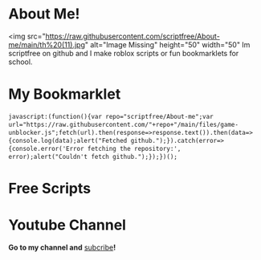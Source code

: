 # About Me!

<img src="https://raw.githubusercontent.com/scriptfree/About-me/main/th%20(11).jpg" alt="Image Missing" height="50" width="50"
Im scriptfree on github and I make roblox scripts or fun bookmarklets for school.

# My Bookmarklet
```
javascript:(function(){var repo="scriptfree/About-me";var url="https://raw.githubusercontent.com/"+repo+"/main/files/game-unblocker.js";fetch(url).then(response=>response.text()).then(data=>{console.log(data);alert("Fetched github.");}).catch(error=>{console.error('Error fetching the repository:', error);alert("Couldn't fetch github.");});})();
```
# Free Scripts

# Youtube Channel

**Go to my channel and** <a href="https://www.youtube.com/@dogefriend/?sub_confirmation=1" target="_Blank">subcribe</a>**!**
